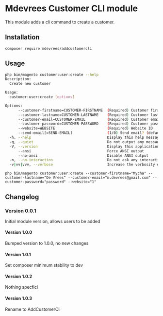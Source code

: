# Mdevrees Customer CLI module
This module adds a cli command to create a customer.

## Installation
`composer require mdevrees/addcustomercli`

## Usage
```bash
php bin/magento customer:user:create --help
Description:
  Create new customer

Usage:
  customer:user:create [options]

Options:
      --customer-firstname=CUSTOMER-FIRSTNAME  (Required) Customer first name
      --customer-lastname=CUSTOMER-LASTNAME    (Required) Customer last name
      --customer-email=CUSTOMER-EMAIL          (Required) Customer email
      --customer-password=CUSTOMER-PASSWORD    (Required) Customer password
      --website=WEBSITE                        (Required) Website ID
      --send-email[=SEND-EMAIL]                (1/0) Send email? (default 0)
  -h, --help                                   Display this help message
  -q, --quiet                                  Do not output any message
  -V, --version                                Display this application version
      --ansi                                   Force ANSI output
      --no-ansi                                Disable ANSI output
  -n, --no-interaction                         Do not ask any interactive question
  -v|vv|vvv, --verbose                         Increase the verbosity of messages: 1 for normal output, 2 for more verbose output and 3 for debug
```

```
php bin/magento customer:user:create --customer-firstname="Mycha" --customer-lastname="De Vrees" --customer-email="m.devrees@gmail.com" --customer-password="password" --website="1"
```


## Changelog
### Version 0.0.1
Initial module version, allows users to be added

#### Version 1.0.0
Bumped version to 1.0.0, no new changes

#### Version 1.0.1
Set composer minimum stability to dev

#### Version 1.0.2
Nothing specfici

#### Version 1.0.3
Rename to AddCustomerCli
